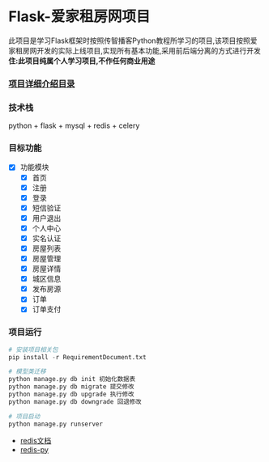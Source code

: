# Flask-爱家租房网项目
此项目是学习Flask框架时按照传智播客Python教程所学习的项目,该项目按照爱家租房网开发的实际上线项目,实现所有基本功能,采用前后端分离的方式进行开发  
__住:此项目纯属个人学习项目,不作任何商业用途__  
### [项目详细介绍目录](https://github.com/linyj1130/Flask_iHome/blob/master/SUMMARY.md)
### 技术栈
python + flask + mysql + redis + celery
### 目标功能
- [x] 功能模块
    - [x] 首页
    - [x] 注册
    - [x] 登录
    - [x] 短信验证
    - [x] 用户退出
    - [x] 个人中心
    - [x] 实名认证
    - [x] 房屋列表
    - [x] 房屋管理
    - [x] 房屋详情
    - [x] 城区信息
    - [x] 发布房源
    - [x] 订单
    - [x] 订单支付
    
### 项目运行  
```python
# 安装项目相关包
pip install -r RequirementDocument.txt

# 模型类迁移
python manage.py db init 初始化数据表
python manage.py db migrate 提交修改 
python manage.py db upgrade 执行修改 
python manage.py db downgrade 回退修改

# 项目启动
python manage.py runserver
```

- [redis文档](redisdoc.com/index.html)
- [redis-py](https://redis-py.readthedocs.io/en/latest/)

